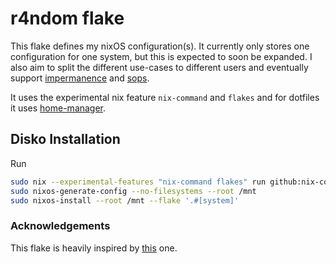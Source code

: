 # r4ndom flake

This flake defines my nixOS configuration(s).
It currently only stores one configuration for one system, but this is expected to soon be expanded.
I also aim to split the different use-cases to different users and eventually support [impermanence](https://github.com/nix-community/impermanence) and [sops](https://github.com/Mic92/sops-nix).

It uses the experimental nix feature `nix-command` and `flakes` and for dotfiles it uses [home-manager](https://github.com/nix-community/home-manager).

## Disko Installation

Run

```sh
sudo nix --experimental-features "nix-command flakes" run github:nix-community/disko -- --mode disko [disko-config]
sudo nixos-generate-config --no-filesystems --root /mnt
sudo nixos-install --root /mnt --flake '.#[system]'
```



### Acknowledgements

This flake is heavily inspired by [this](https://git.sr.ht/~misterio/nix-config) one.
